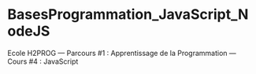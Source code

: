 # BasesProgrammation_JavaScript_NodeJS
Ecole H2PROG — Parcours #1 : Apprentissage de la Programmation — Cours #4 : JavaScript
